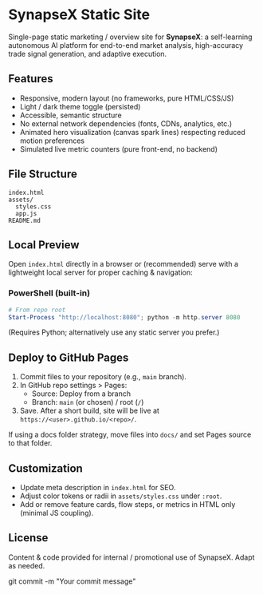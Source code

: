 # SynapseX Static Site

Single-page static marketing / overview site for **SynapseX**: a self-learning autonomous AI platform for end-to-end market analysis, high-accuracy trade signal generation, and adaptive execution.

## Features
- Responsive, modern layout (no frameworks, pure HTML/CSS/JS)
- Light / dark theme toggle (persisted)
- Accessible, semantic structure
- No external network dependencies (fonts, CDNs, analytics, etc.)
- Animated hero visualization (canvas spark lines) respecting reduced motion preferences
- Simulated live metric counters (pure front-end, no backend)

## File Structure
```
index.html
assets/
  styles.css
  app.js
README.md
```

## Local Preview
Open `index.html` directly in a browser or (recommended) serve with a lightweight local server for proper caching & navigation:

### PowerShell (built-in)
```powershell
# From repo root
Start-Process "http://localhost:8080"; python -m http.server 8080
```
(Requires Python; alternatively use any static server you prefer.)

## Deploy to GitHub Pages
1. Commit files to your repository (e.g., `main` branch).
2. In GitHub repo settings > Pages:
   - Source: Deploy from a branch
   - Branch: `main` (or chosen) / root (`/`)
3. Save. After a short build, site will be live at `https://<user>.github.io/<repo>/`.

If using a docs folder strategy, move files into `docs/` and set Pages source to that folder.

## Customization
- Update meta description in `index.html` for SEO.
- Adjust color tokens or radii in `assets/styles.css` under `:root`.
- Add or remove feature cards, flow steps, or metrics in HTML only (minimal JS coupling).

## License
Content & code provided for internal / promotional use of SynapseX. Adapt as needed.

git commit -m "Your commit message"
